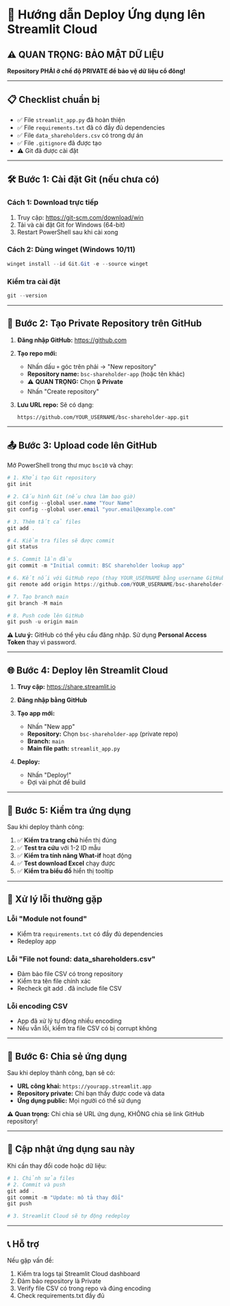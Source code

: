 # 🚀 Hướng dẫn Deploy Ứng dụng lên Streamlit Cloud

## ⚠️ **QUAN TRỌNG: BẢO MẬT DỮ LIỆU**
**Repository PHẢI ở chế độ PRIVATE để bảo vệ dữ liệu cổ đông!**

---

## 📋 **Checklist chuẩn bị**
- ✅ File `streamlit_app.py` đã hoàn thiện
- ✅ File `requirements.txt` đã có đầy đủ dependencies
- ✅ File `data_shareholders.csv` có trong dự án
- ✅ File `.gitignore` đã được tạo
- ⚠️ Git đã được cài đặt

---

## 🛠️ **Bước 1: Cài đặt Git (nếu chưa có)**

### Cách 1: Download trực tiếp
1. Truy cập: https://git-scm.com/download/win
2. Tải và cài đặt Git for Windows (64-bit)
3. Restart PowerShell sau khi cài xong

### Cách 2: Dùng winget (Windows 10/11)
```powershell
winget install --id Git.Git -e --source winget
```

### Kiểm tra cài đặt
```powershell
git --version
```

---

## 🔐 **Bước 2: Tạo Private Repository trên GitHub**

1. **Đăng nhập GitHub:** https://github.com
2. **Tạo repo mới:**
   - Nhấn dấu `+` góc trên phải → "New repository"
   - **Repository name:** `bsc-shareholder-app` (hoặc tên khác)
   - ⚠️ **QUAN TRỌNG:** Chọn 🔒 **Private**
   - Nhấn "Create repository"

3. **Lưu URL repo:** Sẽ có dạng:
   ```
   https://github.com/YOUR_USERNAME/bsc-shareholder-app.git
   ```

---

## 📤 **Bước 3: Upload code lên GitHub**

Mở PowerShell trong thư mục `bsc10` và chạy:

```powershell
# 1. Khởi tạo Git repository
git init

# 2. Cấu hình Git (nếu chưa làm bao giờ)
git config --global user.name "Your Name"
git config --global user.email "your.email@example.com"

# 3. Thêm tất cả files
git add .

# 4. Kiểm tra files sẽ được commit
git status

# 5. Commit lần đầu
git commit -m "Initial commit: BSC shareholder lookup app"

# 6. Kết nối với GitHub repo (thay YOUR_USERNAME bằng username GitHub của bạn)
git remote add origin https://github.com/YOUR_USERNAME/bsc-shareholder-app.git

# 7. Tạo branch main
git branch -M main

# 8. Push code lên GitHub
git push -u origin main
```

**⚠️ Lưu ý:** GitHub có thể yêu cầu đăng nhập. Sử dụng **Personal Access Token** thay vì password.

---

## 🌐 **Bước 4: Deploy lên Streamlit Cloud**

1. **Truy cập:** https://share.streamlit.io

2. **Đăng nhập bằng GitHub**

3. **Tạo app mới:**
   - Nhấn "New app"
   - **Repository:** Chọn `bsc-shareholder-app` (private repo)
   - **Branch:** `main`
   - **Main file path:** `streamlit_app.py`

4. **Deploy:**
   - Nhấn "Deploy!"
   - Đợi vài phút để build

---

## 🎯 **Bước 5: Kiểm tra ứng dụng**

Sau khi deploy thành công:

1. ✅ **Kiểm tra trang chủ** hiển thị đúng
2. ✅ **Test tra cứu** với 1-2 ID mẫu
3. ✅ **Kiểm tra tính năng What-if** hoạt động
4. ✅ **Test download Excel** chạy được
5. ✅ **Kiểm tra biểu đồ** hiển thị tooltip

---

## 🔧 **Xử lý lỗi thường gặp**

### Lỗi "Module not found"
- Kiểm tra `requirements.txt` có đầy đủ dependencies
- Redeploy app

### Lỗi "File not found: data_shareholders.csv"
- Đảm bảo file CSV có trong repository
- Kiểm tra tên file chính xác
- Recheck git add . đã include file CSV

### Lỗi encoding CSV
- App đã xử lý tự động nhiều encoding
- Nếu vẫn lỗi, kiểm tra file CSV có bị corrupt không

---

## 📱 **Bước 6: Chia sẻ ứng dụng**

Sau khi deploy thành công, bạn sẽ có:

- **URL công khai:** `https://yourapp.streamlit.app`
- **Repository private:** Chỉ bạn thấy được code và data
- **Ứng dụng public:** Mọi người có thể sử dụng

**⚠️ Quan trọng:** Chỉ chia sẻ URL ứng dụng, KHÔNG chia sẻ link GitHub repository!

---

## 🔄 **Cập nhật ứng dụng sau này**

Khi cần thay đổi code hoặc dữ liệu:

```powershell
# 1. Chỉnh sửa files
# 2. Commit và push
git add .
git commit -m "Update: mô tả thay đổi"
git push

# 3. Streamlit Cloud sẽ tự động redeploy
```

---

## 📞 **Hỗ trợ**

Nếu gặp vấn đề:
1. Kiểm tra logs tại Streamlit Cloud dashboard
2. Đảm bảo repository là Private
3. Verify file CSV có trong repo và đúng encoding
4. Check requirements.txt đầy đủ 